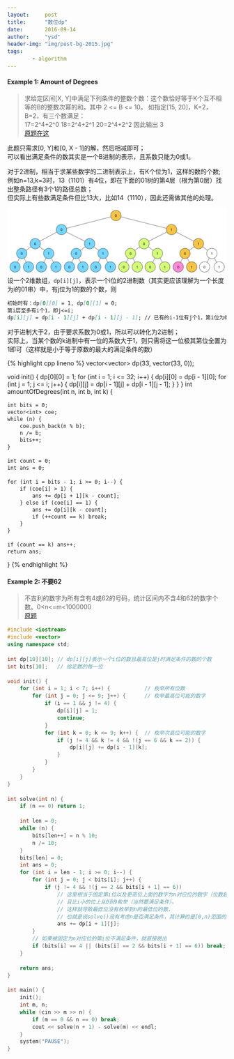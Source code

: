 ```yaml
---
layout:     post
title:      "数位dp"
date:       2016-09-14
author:     "ysd"
header-img: "img/post-bg-2015.jpg"
tags:      
        - algorithm
---
```


#### Example 1: Amount of Degrees

>求给定区间[X, Y]中满足下列条件的整数个数：这个数恰好等于K个互不相等的B的整数次幂的和。其中 2 <= B <= 10。
如指定[15, 20]，K=2，B=2，有三个数满足：          
17=2^4+2^0 18=2^4+2^1 20=2^4+2^2  因此输出 3                         
[原题在这](http://acm.timus.ru/problem.aspx?space=1&num=1057)

此题只需求[0, Y]和[0, X - 1]的解，然后相减即可；               
可以看出满足条件的数其实是一个B进制的表示，且系数只能为0或1。

对于2进制，相当于求某些数字的二进制表示上，有K个位为1，这样的数的个数;              
例如n=13,k=3时，13（1101）有4位，即在下面的01树的第4层（根为第0层）找出整条路径有3个1的路径总数；               
但实际上有些数满足条件但比13大，比如14（1110），因此还需做其他的处理。

![](/img/in-post/2016-09-15-bitsdp/amount-degrees.png)
设一个2维数组，`dp[i][j]`，表示一个i位的2进制数（其实更应该理解为一个长度为i的01串）中，有j位为1的数的个数，则

```markdown
初始时有：dp[0][0] = 1, dp[0][1] = 0;
第i层至多有i个1，即j<=i;
dp[i][j] = dp[i - 1][j] + dp[i - 1][j - 1]; // 已有的i-1位有j个1，第i位为0，或已有的i-1位有j-1个1，再来一个1
```

对于进制大于2，由于要求系数为0或1，所以可以转化为2进制；          
实际上，当某个数的k进制中有一位的系数大于1，则只需将这一位极其第位全置为1即可（这样就是小于等于原数的最大的满足条件的数）

{% highlight cpp lineno %}
vector<vector<int>> dp(33, vector<int>(33, 0));

void init() {
	dp[0][0] = 1;
	for (int i = 1; i <= 32; i++) {
		dp[i][0] = dp[i - 1][0];
		for (int j = 1; j <= i; j++) {
			dp[i][j] = dp[i - 1][j] + dp[i - 1][j - 1];
		}
	}
}
int amountOfDegrees(int n, int b, int k) {

	int bits = 0;
	vector<int> coe;
	while (n) {
		coe.push_back(n % b);
		n /= b;
		bits++;
	}

	int count = 0;
	int ans = 0;

	for (int i = bits - 1; i >= 0; i--) {
		if (coe[i] > 1) {
			ans += dp[i + 1][k - count];
		} else if (coe[i] == 1) {
			ans += dp[i][k - count];
			if (++count == k) break;
		}
	}

	if (count == k) ans++;
	return ans;

}
{% endhighlight %}

#### Example 2: 不要62
>不吉利的数字为所有含有4或62的号码，统计区间内不含4和62的数字个数。0<n<=m<1000000                  
[原题](http://acm.hdu.edu.cn/showproblem.php?pid=2089)

```cpp
#include <iostream>
#include <vector>
using namespace std;

int dp[10][10];	// dp[i][j]表示一个i位的数且最高位是j时满足条件的数的个数
int bits[10];	// 给定数的每一位

void init() {
	for (int i = 1; i < 7; i++) {			// 枚举所有位数
		for (int j = 0; j <= 9; j++) {		// 枚举最高位可能的数字
			if (i == 1 && j != 4) {
				dp[i][j] = 1;
				continue;
			}
			for (int k = 0; k <= 9; k++) {	// 枚举次高位可能的数字
				if (j != 4 && k != 4 && !(j == 6 && k == 2)) {
					dp[i][j] += dp[i - 1][k];
				}
			}
		}
	}
}

int solve(int n) {
	if (n == 0) return 1;

	int len = 0;
	while (n) {
		bits[len++] = n % 10;
		n /= 10;
	}
	bits[len] = 0;
	int ans = 0;
	for (int i = len - 1; i >= 0; i--) {
		for (int j = 0; j < bits[i]; j++) {
			if (j != 4 && !(j == 2 && bits[i + 1] == 6))
				// 这里相当于固定第i位以及更高位上面的数字为n对应位的数字（位数超过len就当成是0），
				// 且比i小的位上从0到9枚举（当然要满足条件）。
				// 这样就导致最低位没有枚举到n的最低位的数，
				// 也就是说solve()没有考虑n是否满足条件，其计算的是[0,n)范围的结果
				ans += dp[i + 1][j];
		}
		// 如果被固定为n对应位的第i位不满足条件，就直接跳出
		if (bits[i] == 4 || (bits[i] == 2 && bits[i + 1] == 6)) break;
	}

	return ans;
}

int main() {
	init();
	int m, n;
	while (cin >> m >> n) {
		if (m == 0 && n == 0) break;
		cout << solve(n + 1) - solve(m) << endl;
	}
	system("PAUSE");
}
```